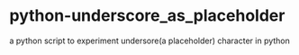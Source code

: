 # python-underscore_as_placeholder
a python script to experiment undersore(a placeholder) character in python
